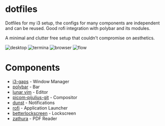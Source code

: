 # dotfiles
Dotfiles for my i3 setup, the configs for many components are independent and can be reused. Good rofi integration with polybar and its modules. 

A minimal and clutter free setup that couldn't compromise on aesthetics.

![desktop](https://github.com/simonexsala/dotfiles/blob/main/screenshots/2022-10-22_16:33:19.png)
![termina](https://github.com/simonexsala/dotfiles/blob/main/screenshots/.png)
![browser](https://github.com/simonexsala/dotfiles/blob/main/screenshots/2022-10-22_16:34:14.png)
![flow](https://github.com/simonexsala/dotfiles/blob/main/screenshots/.png)

# Components
* [i3-gaps](https://github.com/Airblader/i3) \- Window Manager
* [polybar](https://github.com/polybar/polybar) \- Bar
* [lunar vim](https://github.com/LunarVim/LunarVim) \- Editor
* [picom-pijulius-git](https://github.com/pijulius/picom) \- Compositor
* [dunst](https://github.com/dunst-project/dunst) \- Notifications
* [rofi](https://github.com/davatorium/rofi) \- Application Launcher
* [betterlockscreen](https://github.com/betterlockscreen/betterlockscreen) \- Lockscreen
* [zathura](https://github.com/pwmt/zathura) \- PDF Reader
